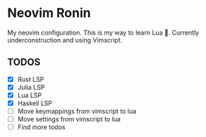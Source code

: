 # Neovim Ronin

My neovim configuration. This is my way to learn Lua 🌙. Currently underconstruction and using Vimscript.

## TODOS

- [x] Rust LSP
- [x] Julia LSP
- [x] Lua LSP
- [x] Haskell LSP
- [ ] Move keymappings from vimscript to lua
- [ ] Move settings from vimscript to lua
- [ ] Find more todos
